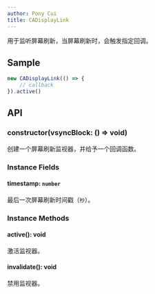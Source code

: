 ```yaml
---
author: Pony Cui
title: CADisplayLink
---
```


用于监听屏幕刷新，当屏幕刷新时，会触发指定回调。

## Sample

```typescript
new CADisplayLink(() => {
    // callback
}).active()
```

## API

### constructor(vsyncBlock: () => void)
创建一个屏幕刷新监视器，并给予一个回调函数。

### Instance Fields

#### timestamp: `number`
最后一次屏幕刷新时间戳（`秒`）。

### Instance Methods

#### active(): void
激活监视器。

#### invalidate(): void
禁用监视器。